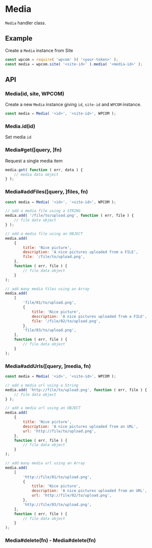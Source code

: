 # Media

`Media` handler class.

## Example

Create a `Media` instance from Site

```js
const wpcom = require( 'wpcom' )( '<your-token>' );
const media = wpcom.site( '<site-id>' ).media( '<media-id>' );
```

## API

### Media(id, site, WPCOM)

Create a new `Media` instance giving `id`, `site-id` and `WPCOM` instance.

```js
const media = Media( '<id>', '<site-id>', WPCOM );
```

### Media.id(id)

Set media `id`

### Media#get([query, ]fn)

Request a single media item

```js
media.get( function ( err, data ) {
	// media data object
} );
```

### Media#addFiles([query, ]files, fn)

```js
const media = Media( '<id>', '<site-id>', WPCOM );

// add a media file using a STRING
media.add( '/file/to/upload.png', function ( err, file ) {
	// file data object
} );

// add a media file using an OBJECT
media.add(
	{
		title: 'Nice picture',
		description: 'A nice pictures uploaded from a FILE',
		file: '/file/to/upload.png',
	},
	function ( err, file ) {
		// file data object
	}
);

// add many media files using an Array
media.add(
	[
		'file/01/to/upload.png',
		{
			title: 'Nice picture',
			description: 'A nice pictures uploaded from a FILE',
			file: '/file/02/to/upload.png',
		},
		'file/03/to/upload.png',
	],
	function ( err, file ) {
		// file data object
	}
);
```

### Media#addUrls([query, ]media, fn)

```js
const media = Media( '<id>', '<site-id>', WPCOM );

// add a media url using a String
media.add( 'http://file/to/upload.png', function ( err, file ) {
	// file data object
} );

// add a media url using an OBJECT
media.add(
	{
		title: 'Nice picture',
		description: 'A nice pictures uploaded from an URL',
		url: 'http://file/to/upload.png',
	},
	function ( err, file ) {
		// file data object
	}
);

// add many media url using an Array
media.add(
	[
		'http://file/01/to/upload.png',
		{
			title: 'Nice picture',
			description: 'A nice pictures uploaded from an URL',
			url: 'http://file/02/to/upload.png',
		},
		'http://file/03/to/upload.png',
	],
	function ( err, file ) {
		// file data object
	}
);
```

### Media#delete(fn) - Media#delete(fn)
